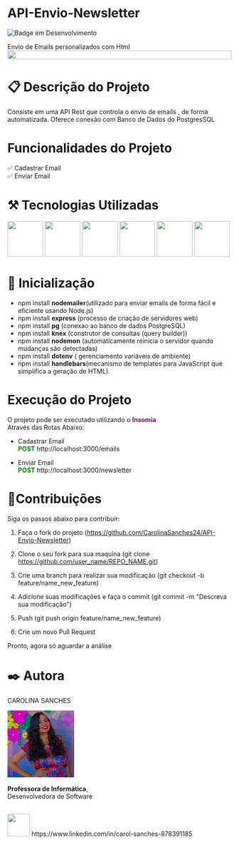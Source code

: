 # API-Envio-Newsletter

![Badge em Desenvolvimento](http://img.shields.io/static/v1?label=STATUS&message=%20CONCLUIDO&color=GREEN&style=for-the-badge)

Envio de Emails personalizados com Html
<img src="https://sodit.com.br/images/Sodit-email-marketing-bg.jpg" width="100%" height="50%">

# :clipboard: Descrição do Projeto

Consiste em uma API Rest que controla o envio de emails , de forma automatizada.
Oferece conexão com Banco de Dados do PostgresSQL

# Funcionalidades do Projeto

✅ Cadastrar Email<br>
✅ Enviar Email <br>

# :hammer_and_pick: Tecnologias Utilizadas

<div style="display:inline">
<img src="https://user-images.githubusercontent.com/25181517/183568594-85e280a7-0d7e-4d1a-9028-c8c2209e073c.png " width="80px" height="80px" alt="">
<img src = "https://user-images.githubusercontent.com/25181517/192107858-fe19f043-c502-4009-8c47-476fc89718ad.png" width="80px" height="80px">
<img src = "https://user-images.githubusercontent.com/25181517/192107854-765620d7-f909-4953-a6da-36e1ef69eea6.png"  width="80px" height="80px">
<img src = "https://user-images.githubusercontent.com/25181517/192108891-d86b6220-e232-423a-bf5f-90903e6887c3.png"  width="80px" height="80px">
<img src="https://cdn.jsdelivr.net/gh/devicons/devicon/icons/postgresql/postgresql-original-wordmark.svg" width="80px" height="80px">
<img src="https://i0.wp.com/community.nodemailer.com/wp-content/uploads/2015/10/n2-2.png?w=422&ssl=1" width="80px" height="80px">

</div>

# 🚀 Inicialização

- npm install **nodemailer**(utilizado para enviar emails de forma fácil e eficiente usando Node.js)
- npm install **express** (processo de criação de servidores web)
- npm install **pg** (conexao ao banco de dados PostgreSQL)
- npm install **knex** (construtor de consultas (query builder))
- npm install **nodemon** (automaticamente reinicia o servidor quando mudanças são detectadas)
- npm install **dotenv** ( gerenciamento variáveis de ambiente)
- npm install **handlebars**(mecanismo de templates para JavaScript que simplifica a geração de HTML).

# Execução do Projeto

O projeto pode ser executado utilizando o <strong style ="color:purple">Insomia</strong>
<br> Através das Rotas Abaixo:

- Cadastrar Email
  <br>
  <strong style="color:green">POST</strong>
  http://localhost:3000/emails

- Enviar Email
  <br>
  <strong style="color:green">POST</strong>
  http://localhost:3000/newsletter

# 🤝Contribuições

Siga os passos abaixo para contribuir:

1. Faça o fork do projeto (https://github.com/CarolinaSanches24/API-Envio-Newsletter)

2. Clone o seu fork para sua maquína (git clone https://github.com/user_name/REPO_NAME.git)

3. Crie uma branch para realizar sua modificação (git checkout -b feature/name_new_feature)

4. Adicione suas modificações e faça o commit (git commit -m "Descreva sua modificação")

5. Push (git push origin feature/name_new_feature)

6. Crie um novo Pull Request

Pronto, agora só aguardar a análise

# :black_nib: Autora

<p>CAROLINA SANCHES</p>

<img src="https://github.com/CarolinaSanches24/API-FINANCAS/blob/master/img/Carolina%20Sanches%20Moraes%20.png?raw=true" width="150px" height="150px">
<p class = "descricao_carol"><b>Professora de Informática</b>, <br>
Desenvolvedora de Software</p>
<br>

<img src="" width="50px" height="50px">
https://www.linkedin.com/in/carol-sanches-878391185
